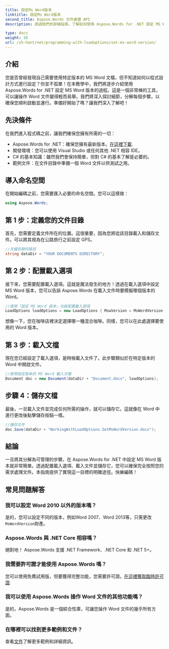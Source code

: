 ```yaml
---
title: 設定Ms Word版本
linktitle: 設定Ms Word版本
second_title: Aspose.Words 文件處理 API
description: 透過我們的詳細指南，了解如何使用 Aspose.Words for .NET 設定 MS Word 版本。非常適合希望簡化文件操作的開發人員。

type: docs
weight: 10
url: /zh-hant/net/programming-with-loadoptions/set-ms-word-version/
---
```

## 介紹

您是否曾經發現自己需要使用特定版本的 MS Word 文檔，但不知道如何以程式設計方式進行設定？你並不孤單！在本教學中，我們將逐步介紹使用 Aspose.Words for .NET 設定 MS Word 版本的過程。這是一個非常棒的工具，可以讓操作 Word 文件變得輕而易舉。我們將深入探討細節，分解每個步驟，以確保您順利啟動並運行。準備好開始了嗎？讓我們深入了解吧！

## 先決條件

在我們進入程式碼之前，讓我們確保您擁有所需的一切：

-  Aspose.Words for .NET：確保您擁有最新版本。[在這裡下載](https://releases.aspose.com/words/net/).
- 開發環境：您可以使用 Visual Studio 或任何其他 .NET 相容 IDE。
- C# 的基本知識：雖然我們會保持簡單，但對 C# 的基本了解是必要的。
- 範例文件：在文件目錄中準備一個 Word 文件以供測試之用。

## 導入命名空間

在開始編碼之前，您需要匯入必要的命名空間。您可以這樣做：

```csharp
using Aspose.Words;
```

## 第 1 步：定義您的文件目錄

首先，您需要定義文件所在的位置。這很重要，因為您將從該目錄載入和儲存文件。可以將其視為在公路旅行之前設定 GPS。

```csharp
//文檔目錄的路徑
string dataDir = "YOUR DOCUMENTS DIRECTORY";
```

## 第 2 步：配置載入選項

接下來，您需要配置載入選項。這就是魔法發生的地方！透過在載入選項中設定 MS Word 版本，您可以告訴 Aspose.Words 在載入文件時要模擬哪個版本的 Word。

```csharp
//使用「設定 MS Word 版本」功能配置載入選項
LoadOptions loadOptions = new LoadOptions { MswVersion = MsWordVersion.Word2010 };
```

想像一下，您在咖啡店裡決定選擇哪一種混合咖啡。同樣，您可以在此處選擇要使用的 Word 版本。

## 第 3 步：載入文檔

現在您已經設定了載入選項，是時候載入文件了。此步驟類似於在特定版本的 Word 中開啟文件。

```csharp
//使用指定版本的 MS Word 載入文檔
Document doc = new Document(dataDir + "Document.docx", loadOptions);
```

## 步驟 4：儲存文檔

最後，一旦載入文件並完成任何所需的操作，就可以儲存它。這就像在 Word 中進行更改後點擊儲存按鈕一樣。

```csharp
//儲存文件
doc.Save(dataDir + "WorkingWithLoadOptions.SetMsWordVersion.docx");
```

## 結論

一旦將其分解為可管理的步驟，在 Aspose.Words for .NET 中設定 MS Word 版本就非常簡單。透過配置載入選項、載入文件並儲存它，您可以確保完全按照您的需求處理文件。本指南提供了實現這一目標的明確途徑。快樂編碼！

## 常見問題解答

### 我可以設定 Word 2010 以外的版本嗎？
是的，您可以設定不同的版本，例如Word 2007、Word 2013等，只需更改`MsWordVersion`財產。

### Aspose.Words 與 .NET Core 相容嗎？
絕對地！ Aspose.Words 支援 .NET Framework、.NET Core 和 .NET 5+。

### 我需要許可證才能使用 Aspose.Words 嗎？
您可以使用免費試用版，但要獲得完整功能，您需要許可證。[在這裡獲取臨時許可證](https://purchase.aspose.com/temporary-license/).

### 我可以使用 Aspose.Words 操作 Word 文件的其他功能嗎？
是的，Aspose.Words 是一個綜合性庫，可讓您操作 Word 文件的幾乎所有方面。

### 在哪裡可以找到更多範例和文件？
查看[文件](https://reference.aspose.com/words/net/)了解更多範例和詳細資訊。
